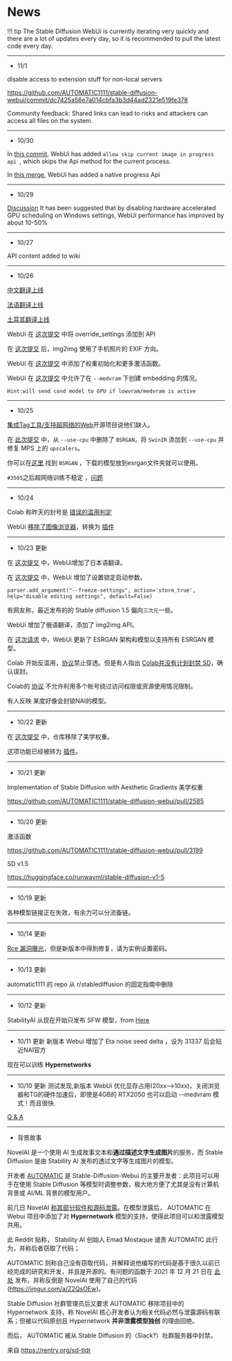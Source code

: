 # News


!!! tip
    The Stable Diffusion WebUi is currently iterating very quickly and there are a lot of updates every day, so it is recommended to pull the latest code every day.


-------
- 11/1

disable access to extension stuff for non-local servers

https://github.com/AUTOMATIC1111/stable-diffusion-webui/commit/dc7425a56e7a014cbfa3b3d44ad2321e519fe378

Community feedback: Shared links can lead to risks and attackers can access all files on the system.

-------
- 10/30

In [this commit](https://github.com/AUTOMATIC1111/stable-diffusion-webui/commit/9f4f894d74b57c3d02ebccaa59f9c22fca2b6c90), WebUi has added `allow skip current image in progress api `, which skips the Api method for the current process.



In [this merge](https://github.com/AUTOMATIC1111/stable-diffusion-webui/pull/3722), WebUi has added a native progress Api


-------
- 10/29

[Discussion](https://github.com/AUTOMATIC1111/stable-diffusion-webui/discussions/3889) It has been suggested that by disabling hardware accelerated GPU scheduling on Windows settings, WebUi performance has improved by about 10-50%


-------
- 10/27

API content added to wiki


-------
- 10/26

[中文翻译上线](https://github.com/AUTOMATIC1111/stable-diffusion-webui/commit/dde8c435987dcd071c63d16f247ae832bce0101f)

[法语翻译上线](https://github.com/AUTOMATIC1111/stable-diffusion-webui/pull/3653)

[土耳其翻译上线](https://github.com/AUTOMATIC1111/stable-diffusion-webui/pull/3631)

WebUi 在 [这次提交](https://github.com/AUTOMATIC1111/stable-diffusion-webui/commit/1e428238db4e399b7a06ad5251cb16eef23a014d) 中将 override_settings 添加到 API

在 [这次提交](https://github.com/AUTOMATIC1111/stable-diffusion-webui/commit/cb49800c08a9f6619733250401952e5571dc12f8) 后，img2img 使用了手机照片的 EXIF 方向。

WebUi 在 [这次提交](https://github.com/AUTOMATIC1111/stable-diffusion-webui/commit/de096d0ce752c96e45508dcc7b9e84f7dbe10cca) 中添加了权重初始化和更多激活函数。

WebUi 在 [这次提交](https://github.com/AUTOMATIC1111/stable-diffusion-webui/commit/cbb857b675cf0f169b21515c29da492b513cc8c4) 中允许了在 `--medvram` 下创建 embedding 的情况。

`Hint:will send cond model to GPU if lowvram/medvram is active`

-------
- 10/25

[集成Tag工具/支持超网络的Web](https://git.hudaye.work/MiuliKain/Kamiya-OpenUI)开源项目说他们缺人。

在 [此次提交](https://github.com/AUTOMATIC1111/stable-diffusion-webui/pull/3624) 中，从 `--use-cpu` 中删除了 `BSRGAN`，将 `SwinIR` 添加到 `--use-cpu` 并修复 MPS 上的 `upscalers`。

你可以在[这里](https://upscale.wiki/wiki/Official_Research_Models) 找到 `BSRGAN` ，下载的模型放到esrgan文件夹就可以使用。

`#3505`之后超网络训练不稳定 ，[问题](https://github.com/AUTOMATIC1111/stable-diffusion-webui/issues/3505)

-------
- 10/24

Colab 称昨天的封号是 [错误的滥用判定](https://github.com/googlecolab/colabtools/issues/3181)

WebUi [移除了图像浏览器](https://github.com/AUTOMATIC1111/stable-diffusion-webui/pull/3537)，转换为 [插件](https://github.com/yfszzx/stable-diffusion-webui-images-browser)

-------
- 10/23 更新

在 [这次提交](https://github.com/AUTOMATIC1111/stable-diffusion-webui/commit/070fda592bf80fb348ffe8e17b7c71cc288db729) 中，WebUi增加了日本语翻译。

在 [这次提交](https://github.com/AUTOMATIC1111/stable-diffusion-webui/commit/be748e8b086bd9834d08bdd9160649a5e7700af7) 中，WebUi 增加了设置锁定启动参数。

```
parser.add_argument("--freeze-settings", action='store_true', help="disable editing settings", default=False)
```

有网友称，最近发布的的 Stable diffusion 1.5 偏向`三次元`一些。

WebUi 增加了俄语翻译，添加了 img2img API。

在 [这次请求](https://github.com/AUTOMATIC1111/stable-diffusion-webui/pull/2067) 中，WebUi 更新了 ESRGAN 架构和模型以支持所有 ESRGAN 模型。

Colab 开始反滥用，[协议](https://research.google.com/colaboratory/faq.html#limitations-and-restrictions)禁止穿透。但是有人指出 [Colab并没有计划封禁 SD](https://github.com/googlecolab/colabtools/issues/3147)，确认误封。

Colab的 [协议](https://research.google.com/colaboratory/faq.html?hl=zh-CN) 不允许利用多个帐号绕过访问权限或资源使用情况限制。

有人反映 某度好像会封锁NAI的模型。

-------
- 10/22 更新

在 [这次提交](https://github.com/AUTOMATIC1111/stable-diffusion-webui/commit/2b91251637078e04472c91a06a8d9c4db9c1dcf0) 中，仓库移除了美学权重。

这项功能已经被转为 [插件](https://github.com/AUTOMATIC1111/stable-diffusion-webui-aesthetic-gradients)。


-------
- 10/21 更新

Implementation of Stable Diffusion with Aesthetic Gradients 美学权重

https://github.com/AUTOMATIC1111/stable-diffusion-webui/pull/2585

-------
- 10/20 更新

激活函数

https://github.com/AUTOMATIC1111/stable-diffusion-webui/pull/3199

SD v1.5

https://huggingface.co/runwayml/stable-diffusion-v1-5

-------
- 10/19 更新

各种模型链接正在失效，有余力可以分流备链。

-------
- 10/14 更新

[Rce 漏洞曝光](https://github.com/AUTOMATIC1111/stable-diffusion-webui/issues/2571)，但是新版本中得到修复，请为实例设置密码。

-------
- 10/13 更新

automatic1111 的 repo 从 r/stablediffusion 的固定指南中删除

-------
- 10/12 更新

StabilityAI 从现在开始只发布 SFW 模型，from [Here](https://www.reddit.com/r/StableDiffusion/comments/y2dink/qa_with_emad_mostaque_formatted_transcript_with/is32y1d/)

-------
- 10/11 更新
新版本 Webui 增加了 Eta noise seed delta ，设为 31337 后会贴近NAI官方

现在可以训练 **Hypernetworks**

-------
- 10/10 更新
测试发现,新版本 WebUi 优化显存占用(20xx—>10xx)，关闭浏览器和TG的硬件加速后，即使是4GB的  RTX2050 也可以启动 --medvram 模式！而且很快.

[Q & A](https://github.com/brycedrennan/imaginAIry/blob/master/docs/emad-qa-2020-10-10.md)

--------
- 背景故事

NovelAI 是一个使用 AI 生成故事文本和**通过描述文字生成图片**的服务，而 Stable Diffusion 是由 Stability AI 发布的透过文字等生成图片的模型。

开发者 [AUTOMATIC](https://github.com/AUTOMATIC1111) 是 Stable-Diffusion-Webui 的主要开发者：此项目可以用于在使用 Stable Diffusion 等模型时调整参数，极大地方便了尤其是没有计算机背景或 AI/ML 背景的模型用户。

前几日 NovelAI [称其部分软件和源码泄露](https://old.reddit.com/r/NovelAi/comments/xydjc6/)。在模型泄露后， AUTOMATIC 在 Webui 项目中添加了对 **Hypernetwork** 模型的支持，使得此项目可以和泄露模型共用。

此 Reddit 贴称， Stability AI 创始人 Emad Mostaque 谴责 AUTOMATIC 此行为，并称后者窃取了代码；

AUTOMATIC 则称自己没有窃取代码，并解释说他编写的代码是基于很久以前已经完成的研究和开发，并且是开源的。有问题的函数于 2021 年 12 月 21 日在 [此处](https://github.com/CompVis/latent-diffusion/commit/e66308c7f2e64cb581c6d27ab6fbeb846828253b) 发布，并称反倒是 NovelAI 使用了自己的代码(https://imgur.com/a/Z2QsOEw)。


Stable Diffusion 社群管理员后又要求 AUTOMATIC 移除项目中的 Hypernetwork 支持，称 NovelAI 核心开发者认为相关代码必然与泄露源码有联系；但被以代码原创且 Hypernetwork **并非泄露模型独创** 的理由回绝。

而后， AUTOMATIC 被从 Stable Diffusion 的（Slack?）社群服务器中封禁。

来自 https://rentry.org/sd-tldr


